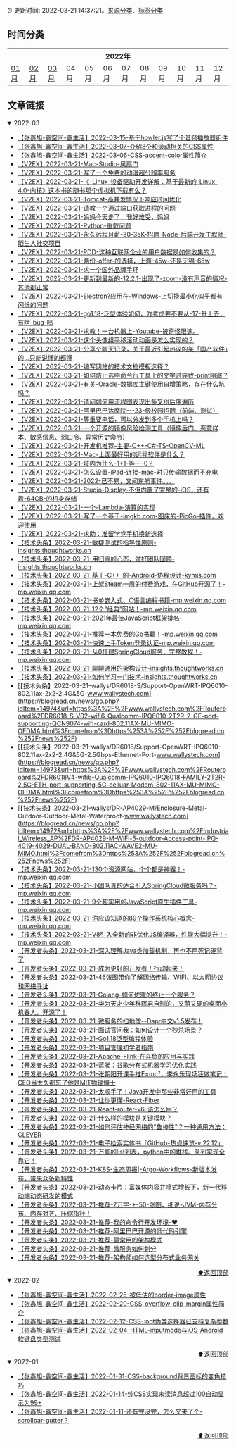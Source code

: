 :alarm_clock: 更新时间: 2022-03-21 14:37:21。[来源分类](./README.md)、[标签分类](./TAGS.md)

## 时间分类

<table>

<tr>
<th colspan="12">2022年</th>
</tr>
<tr>
<td><a href="#2022-01">01月</a></td>
<td><a href="#2022-02">02月</a></td>
<td><a href="#2022-03">03月</a></td>
<td>04月</td>
<td>05月</td>
<td>06月</td>
<td>07月</td>
<td>08月</td>
<td>09月</td>
<td>10月</td>
<td>11月</td>
<td>12月</td>
</tr>

</table>

## 文章链接

<details open>
<summary id="2022-03">
 2022-03
</summary>


- [【张鑫旭-鑫空间-鑫生活】2022-03-15-基于howler.js写了个音频播放器组件](https://www.zhangxinxu.com/wordpress/2022/03/howler-js-audio-player/) 
- [【张鑫旭-鑫空间-鑫生活】2022-03-07-介绍8个和滚动相关的CSS属性](https://www.zhangxinxu.com/wordpress/2022/03/10-css-scroll-scrollbar/) 
- [【张鑫旭-鑫空间-鑫生活】2022-03-06-CSS-accent-color属性简介](https://www.zhangxinxu.com/wordpress/2022/03/css-accent-color/) 
- [【V2EX】2022-03-21-Mac-Studio-风扇门](https://www.v2ex.com/t/841966) 
- [【V2EX】2022-03-21-写了一个免费的动漫超分辨率服务](https://www.v2ex.com/t/841965) 
- [【V2EX】2022-03-21-《-Linux-设备驱动开发详解：基于最新的-Linux-4.0-内核》这本书的随书那个虚拟机下载有么？](https://www.v2ex.com/t/841962) 
- [【V2EX】2022-03-21-Tomcat-高并发情况下响应时间优化](https://www.v2ex.com/t/841961) 
- [【V2EX】2022-03-21-请教一个通过端口获取进程的问题](https://www.v2ex.com/t/841960) 
- [【V2EX】2022-03-21-妈妈今天走了，我好难受，妈妈](https://www.v2ex.com/t/841959) 
- [【V2EX】2022-03-21-Python-重载问题](https://www.v2ex.com/t/841957) 
- [【V2EX】2022-03-21-永久远程月薪-30-35K-招聘-Node-后端开发工程师-陌生人社交项目](https://www.v2ex.com/t/841956) 
- [【V2EX】2022-03-21-PDD-这种互联网企业的用户数据是如何收集的？](https://www.v2ex.com/t/841955) 
- [【V2EX】2022-03-21-两份-offer-的选择，上海-45w-还是无锡-65w](https://www.v2ex.com/t/841953) 
- [【V2EX】2022-03-21-求一个国外品牌手环](https://www.v2ex.com/t/841952) 
- [【V2EX】2022-03-21-更新到最新的-12.2.1-出现了-zoom-没有声音的情况-其他都正常](https://www.v2ex.com/t/841951) 
- [【V2EX】2022-03-21-Electron?应用在-Windows-上切换最小化似乎都有闪烁的问题](https://www.v2ex.com/t/841950) 
- [【V2EX】2022-03-21-go1.18-泛型体验如何，咋考虑要不要从-17-升上去，有啥-bug-吗](https://www.v2ex.com/t/841948) 
- [【V2EX】2022-03-21-求教！一台机器上-Youtube-被奇怪限速。](https://www.v2ex.com/t/841947) 
- [【V2EX】2022-03-21-这个头像组平移滚动动画是怎么实现的？](https://www.v2ex.com/t/841946) 
- [【V2EX】2022-03-21-分享个聊天记录，关于最近引起热议的某「国产软件」的...只能说懂的都懂](https://www.v2ex.com/t/841943) 
- [【V2EX】2022-03-21-编写网站的技术文档模板选择？](https://www.v2ex.com/t/841942) 
- [【V2EX】2022-03-21-如何防止选中命令行工具上的文字时导致-print阻塞？](https://www.v2ex.com/t/841941) 
- [【V2EX】2022-03-21-有关-Oracle-数据库主键使用自增策略，存在什么坑吗？](https://www.v2ex.com/t/841940) 
- [【V2EX】2022-03-21-请问如何用流程图表现出多叉树后序遍历](https://www.v2ex.com/t/841938) 
- [【V2EX】2022-03-21-阿里巴巴达摩院---23-级校园招聘（前端、测试）](https://www.v2ex.com/t/841937) 
- [【V2EX】2022-03-21-等重要电话，可以分发到多个手机上吗？](https://www.v2ex.com/t/841936) 
- [【V2EX】2022-03-21-一个开源的镜像风险检测工具（镜像后门、恶意样本、敏感信息、弱口令、异常历史命令）](https://www.v2ex.com/t/841935) 
- [【V2EX】2022-03-21-开发机推荐-主要-C++-C#-TS-OpenCV-ML](https://www.v2ex.com/t/841934) 
- [【V2EX】2022-03-21-Mac-上面最好用的远程软件是什么？](https://www.v2ex.com/t/841933) 
- [【V2EX】2022-03-21-域内为什么-1+1-等于-0？](https://www.v2ex.com/t/841932) 
- [【V2EX】2022-03-21-怎么设置-iPad-连接-mac-时只传输数据而不充电](https://www.v2ex.com/t/841930) 
- [【V2EX】2022-03-21-2022-已不易，又闻东航事件。。。](https://www.v2ex.com/t/841929) 
- [【V2EX】2022-03-21-Studio-Display-不但内置了完整的-iOS，还有着-64GB-的机身存储](https://www.v2ex.com/t/841927) 
- [【V2EX】2022-03-21-一个-Lambda-演算的实现](https://www.v2ex.com/t/841924) 
- [【V2EX】2022-03-21-写了一个基于-imgkb.com-图床的-PicGo-插件，欢迎使用](https://www.v2ex.com/t/841923) 
- [【V2EX】2022-03-21-求助：准留学党手机换新选择](https://www.v2ex.com/t/841917) 
- [【技术头条】2022-03-21-敏捷测试的指导性原则-insights.thoughtworks.cn](https://blogread.cn/news/go.php?idItem=14986&url=https%3A%2F%2Finsights.thoughtworks.cn%2Fagile-testing-guidelines%2F%3Fcomefrom%3Dhttps%253A%252F%252Fblogread.cn%252Fnews%252F) 
- [【技术头条】2022-03-21-用归零的心态，做好团队回顾-insights.thoughtworks.cn](https://blogread.cn/news/go.php?idItem=14985&url=https%3A%2F%2Finsights.thoughtworks.cn%2Fhow-to-make-effective-retrospective%2F%3Fcomefrom%3Dhttps%253A%252F%252Fblogread.cn%252Fnews%252F) 
- [【技术头条】2022-03-21-基于-C++-的-Android-协程设计-kymjs.com](https://blogread.cn/news/go.php?idItem=14984&url=https%3A%2F%2Fkymjs.com%2Fcode%2F2022%2F02%2F26%2F01%2F%3Fcomefrom%3Dhttps%253A%252F%252Fblogread.cn%252Fnews%252F) 
- [【技术头条】2022-03-21-上架Steam一周的付费游戏，在GitHub开源了！-mp.weixin.qq.com](https://blogread.cn/news/go.php?idItem=14983&url=http%3A%2F%2Fmp.weixin.qq.com%2Fs%3F__biz%3DMzUyMzM2ODUwMA%3D%3D%26amp%3Bmid%3D2247493708%26amp%3Bidx%3D1%26amp%3Bsn%3D1082a7525d5449a8cc0e789adb84dfe3%26amp%3Bchksm%3Dfa3f0917cd488001a9e21cb4f8ed85d331c858e1fc3fb0e47a23798a8ada565bfc1e5fc8221b%26amp%3Bscene%3D27%23wechat_redirect%26comefrom%3Dhttps%253A%252F%252Fblogread.cn%252Fnews%252F) 
- [【技术头条】2022-03-21-书单嵌入式、C语言编程书籍-mp.weixin.qq.com](https://blogread.cn/news/go.php?idItem=14982&url=http%3A%2F%2Fmp.weixin.qq.com%2Fs%3F__biz%3DMzUyMzM2ODUwMA%3D%3D%26amp%3Bmid%3D2247493708%26amp%3Bidx%3D2%26amp%3Bsn%3D8912c67f39a11e5c64a6f0cc7e0c0c7f%26amp%3Bchksm%3Dfa3f0917cd48800188d3b29be8afbb3d13e5d5837c0b52052115688b4f57b307a1dfa3f14b3e%26amp%3Bscene%3D27%23wechat_redirect%26comefrom%3Dhttps%253A%252F%252Fblogread.cn%252Fnews%252F) 
- [【技术头条】2022-03-21-12个“经典”网站！-mp.weixin.qq.com](https://blogread.cn/news/go.php?idItem=14981&url=http%3A%2F%2Fmp.weixin.qq.com%2Fs%3F__biz%3DMzUyMzM2ODUwMA%3D%3D%26amp%3Bmid%3D2247493629%26amp%3Bidx%3D1%26amp%3Bsn%3D92373e79046af0c911cd3f150722950e%26amp%3Bchksm%3Dfa3f06a6cd488fb08bd084438b95cbc4bf8d938626c68a16d79b952565803cc8d5868beaa419%26amp%3Bscene%3D27%23wechat_redirect%26comefrom%3Dhttps%253A%252F%252Fblogread.cn%252Fnews%252F) 
- [【技术头条】2022-03-21-2021年最佳JavaScript框架排名-mp.weixin.qq.com](https://blogread.cn/news/go.php?idItem=14980&url=http%3A%2F%2Fmp.weixin.qq.com%2Fs%3F__biz%3DMzUyMzM2ODUwMA%3D%3D%26amp%3Bmid%3D2247493629%26amp%3Bidx%3D2%26amp%3Bsn%3Dd08e370f799b050dc7206273191f2840%26amp%3Bchksm%3Dfa3f06a6cd488fb065b71894f60b9ac64a4ec84efed20d00736892b9328a0f91383403bd92c7%26amp%3Bscene%3D27%23wechat_redirect%26comefrom%3Dhttps%253A%252F%252Fblogread.cn%252Fnews%252F) 
- [【技术头条】2022-03-21-推荐一本免费的Go书籍！-mp.weixin.qq.com](https://blogread.cn/news/go.php?idItem=14979&url=http%3A%2F%2Fmp.weixin.qq.com%2Fs%3F__biz%3DMzUyMzM2ODUwMA%3D%3D%26amp%3Bmid%3D2247493626%26amp%3Bidx%3D1%26amp%3Bsn%3D4681027d12e73760b7bb0a764a4ced5b%26amp%3Bchksm%3Dfa3f06a1cd488fb71d84baf9e5ccb2a84ceab9ff5c748312e3682dbab7afef5ac842705b5451%26amp%3Bscene%3D27%23wechat_redirect%26comefrom%3Dhttps%253A%252F%252Fblogread.cn%252Fnews%252F) 
- [【技术头条】2022-03-21-快速上手Token登录认证-mp.weixin.qq.com](https://blogread.cn/news/go.php?idItem=14978&url=http%3A%2F%2Fmp.weixin.qq.com%2Fs%3F__biz%3DMzUyMzM2ODUwMA%3D%3D%26amp%3Bmid%3D2247493626%26amp%3Bidx%3D2%26amp%3Bsn%3D58414a4725480cdae052491971a6501a%26amp%3Bchksm%3Dfa3f06a1cd488fb724de143a83e4770665fb8c6c49aebbd5632db0b2f468635729cde0a3e41f%26amp%3Bscene%3D27%23wechat_redirect%26comefrom%3Dhttps%253A%252F%252Fblogread.cn%252Fnews%252F) 
- [【技术头条】2022-03-21-从0搭建SpringCloud服务，完整教程！-mp.weixin.qq.com](https://blogread.cn/news/go.php?idItem=14977&url=http%3A%2F%2Fmp.weixin.qq.com%2Fs%3F__biz%3DMzUyMzM2ODUwMA%3D%3D%26amp%3Bmid%3D2247493625%26amp%3Bidx%3D2%26amp%3Bsn%3D8a31cdaec238dc2b0b638435cb24f322%26amp%3Bchksm%3Dfa3f06a2cd488fb49f7638e664389db59c8c728b14f2bd1293b51b13a45a969c3daf796cba51%26amp%3Bscene%3D27%23wechat_redirect%26comefrom%3Dhttps%253A%252F%252Fblogread.cn%252Fnews%252F) 
- [【技术头条】2022-03-21-聊聊通用的架构设计-insights.thoughtworks.cn](https://blogread.cn/news/go.php?idItem=14976&url=https%3A%2F%2Finsights.thoughtworks.cn%2Fcommon-architecture-design%2F%3Fcomefrom%3Dhttps%253A%252F%252Fblogread.cn%252Fnews%252F) 
- [【技术头条】2022-03-21-如何学习一门技术-insights.thoughtworks.cn](https://blogread.cn/news/go.php?idItem=14975&url=https%3A%2F%2Finsights.thoughtworks.cn%2Fhow-to-learn-new-technique%2F%3Fcomefrom%3Dhttps%253A%252F%252Fblogread.cn%252Fnews%252F) 
- [【技术头条】2022-03-21-wallys/DR6018-S/Support-OpenWRT-IPQ6010-802.11ax-2x2-2.4G&5G-www.wallystech.com](https://blogread.cn/news/go.php?idItem=14974&url=https%3A%2F%2Fwww.wallystech.com%2FRouterboard%2FDR6018-S-V02-wifi6-Qualcomm-IPQ6010-2T2R-2-GE-port-supporting-QCN9074-wifi-card-802.11AX-MU-MIMO-OFDMA.html%3Fcomefrom%3Dhttps%253A%252F%252Fblogread.cn%252Fnews%252F) 
- [【技术头条】2022-03-21-wallys/DR6018/Support-OpenWRT-IPQ6010-802.11ax-2x2-2.4G&5G-2.5Gbps-Ethernet-Port-www.wallystech.com](https://blogread.cn/news/go.php?idItem=14973&url=https%3A%2F%2Fwww.wallystech.com%2FRouterboard%2FDR6018V4-wifi6-Qualcomm-IPQ6010-IPQ6018-FAMILY-2T2R-2.5G-ETH-port-supporting-5G-celluar-Modem-802-11AX-MU-MIMO-OFDMA.html%3Fcomefrom%3Dhttps%253A%252F%252Fblogread.cn%252Fnews%252F) 
- [【技术头条】2022-03-21-wallys/DR-AP4029-M/Enclosure-Metal-Outdoor-Outdoor-Metal-Waterproof-www.wallystech.com](https://blogread.cn/news/go.php?idItem=14972&url=https%3A%2F%2Fwww.wallystech.com%2FIndustrial_Wireless_AP%2FDR-AP4029-M-WiFi-5-outdoor-Access-point-IPQ-4019-4029-DUAL-BAND-802.11AC-WAVE2-MU-MIMO.html%3Fcomefrom%3Dhttps%253A%252F%252Fblogread.cn%252Fnews%252F) 
- [【技术头条】2022-03-21-130个资源网站，个个都是神器！-mp.weixin.qq.com](https://blogread.cn/news/go.php?idItem=14971&url=http%3A%2F%2Fmp.weixin.qq.com%2Fs%3F__biz%3DMzUyMzM2ODUwMA%3D%3D%26amp%3Bmid%3D2247493580%26amp%3Bidx%3D1%26amp%3Bsn%3Dfd904a3b3fd9314aa81a75b7fabdd875%26amp%3Bchksm%3Dfa3f0697cd488f81fab7170540c3eec1e55614329bc698d920c3b30ac99de707dba71f66b781%26amp%3Bscene%3D27%23wechat_redirect%26comefrom%3Dhttps%253A%252F%252Fblogread.cn%252Fnews%252F) 
- [【技术头条】2022-03-21-小团队真的适合引入SpringCloud微服务吗？-mp.weixin.qq.com](https://blogread.cn/news/go.php?idItem=14970&url=http%3A%2F%2Fmp.weixin.qq.com%2Fs%3F__biz%3DMzUyMzM2ODUwMA%3D%3D%26amp%3Bmid%3D2247493573%26amp%3Bidx%3D2%26amp%3Bsn%3D17eb2f3f163bc0629b97f1c9c3304091%26amp%3Bchksm%3Dfa3f069ecd488f88c73ce2ed5ef9ff1d2778c8efe4458ca3e397acb9d5b86c427c0eb9078b4a%26amp%3Bscene%3D27%23wechat_redirect%26comefrom%3Dhttps%253A%252F%252Fblogread.cn%252Fnews%252F) 
- [【技术头条】2022-03-21-9个超实用的JavaScript原生插件工具-mp.weixin.qq.com](https://blogread.cn/news/go.php?idItem=14969&url=http%3A%2F%2Fmp.weixin.qq.com%2Fs%3F__biz%3DMzUyMzM2ODUwMA%3D%3D%26amp%3Bmid%3D2247493512%26amp%3Bidx%3D2%26amp%3Bsn%3Da468f26f038143ce2dc3febc6b045909%26amp%3Bchksm%3Dfa3f06d3cd488fc5de14e3266bddfc8103a5895393f6b258d895629e7906464585ccbf539021%26amp%3Bscene%3D27%23wechat_redirect%26comefrom%3Dhttps%253A%252F%252Fblogread.cn%252Fnews%252F) 
- [【技术头条】2022-03-21-你应该知道的89个操作系统核心概念-mp.weixin.qq.com](https://blogread.cn/news/go.php?idItem=14968&url=http%3A%2F%2Fmp.weixin.qq.com%2Fs%3F__biz%3DMzUyMzM2ODUwMA%3D%3D%26amp%3Bmid%3D2247493491%26amp%3Bidx%3D1%26amp%3Bsn%3Dab6b3b9e486885fc6d8c6b7328f78872%26amp%3Bchksm%3Dfa3f0628cd488f3e6af49195cb15bc8b3831262690616324fc4dc96786a7ee14897ca1ef2804%26amp%3Bscene%3D27%23wechat_redirect%26comefrom%3Dhttps%253A%252F%252Fblogread.cn%252Fnews%252F) 
- [【技术头条】2022-03-21-V8引入全新的非优化JS编译器，性能大幅提升！-mp.weixin.qq.com](https://blogread.cn/news/go.php?idItem=14967&url=http%3A%2F%2Fmp.weixin.qq.com%2Fs%3F__biz%3DMzUyMzM2ODUwMA%3D%3D%26amp%3Bmid%3D2247493491%26amp%3Bidx%3D2%26amp%3Bsn%3D8615a95217d4fdb3a4fec9e28699eb1b%26amp%3Bchksm%3Dfa3f0628cd488f3e2c42fc16240aa5459fcdb5a99d3f7d5fe8c32cae5f9acedac8b17c2ea191%26amp%3Bscene%3D27%23wechat_redirect%26comefrom%3Dhttps%253A%252F%252Fblogread.cn%252Fnews%252F) 
- [【开发者头条】2022-03-21-深入理解Java类加载机制，再也不用死记硬背了](https://toutiao.io/k/7fz66me) 
- [【开发者头条】2022-03-21-成为更好的开发者！行动起来！](https://toutiao.io/k/0qqtsd1) 
- [【开发者头条】2022-03-21-46张图带你了解网络传输、WIFI、以太网协议和网络寻址](https://toutiao.io/k/bd2ld9s) 
- [【开发者头条】2022-03-21-Golang-如何优雅的终止一个服务？](https://toutiao.io/k/o368ejn) 
- [【开发者头条】2022-03-21-华为天才少年稚晖君自制的，又萌又硬的桌面小机器人，开源了！](https://toutiao.io/k/9o0g54r) 
- [【开发者头条】2022-03-21-微服务的扫地僧--Dapr中文v1.5发布！](https://toutiao.io/k/c6iq8sr) 
- [【开发者头条】2022-03-21-面试官问我：如何设计一个秒杀场景？](https://toutiao.io/k/500rxou) 
- [【开发者头条】2022-03-21-Go1.18泛型编程体验](https://toutiao.io/k/fq5drnb) 
- [【开发者头条】2022-03-21-项目管理初学者指南](https://toutiao.io/k/f4kg3o6) 
- [【开发者头条】2022-03-21-Apache-Flink-在斗鱼的应用与实践](https://toutiao.io/k/nob612b) 
- [【开发者头条】2022-03-21-蓝昶：谷歌分布式机器学习优化实践](https://toutiao.io/k/s16zhqi) 
- [【开发者头条】2022-03-21-张朝阳开课手推E=mc²，李永乐现场狂做笔记！CEO当太久都忘了他是MIT物理博士](https://toutiao.io/k/om9w0l5) 
- [【开发者头条】2022-03-21-太顺手了！Java开发中那些非常好用的工具](https://toutiao.io/k/4clfoez) 
- [【开发者头条】2022-03-21-让你更懂-React-Fiber](https://toutiao.io/k/md9yxi3) 
- [【开发者头条】2022-03-21-React-router-v6-该怎么用？](https://toutiao.io/k/7kplkca) 
- [【开发者头条】2022-03-21-什么样的模块是关键模块？](https://toutiao.io/k/ywrh1ye) 
- [【开发者头条】2022-03-21-如何评估神经网络的"鲁棒性"？一种通用方法：CLEVER](https://toutiao.io/k/mb27rpv) 
- [【开发者头条】2022-03-21-电子检索实体书「GitHub-热点速览-v.22.12」](https://toutiao.io/k/xaanxtd) 
- [【开发者头条】2022-03-21-万能的list列表，python中的堆栈、队列实现全靠它！](https://toutiao.io/k/tjaeqfb) 
- [【开发者头条】2022-03-21-K8S-生态周报|-Argo-Workflows-新版本发布，带来众多新特性](https://toutiao.io/k/uqwud06) 
- [【开发者头条】2022-03-21-动态卡片：富媒体内容井喷式增长下，新一代移动端动态研发的模式](https://toutiao.io/k/xs545s8) 
- [【开发者头条】2022-03-21-推荐-2万字-+-50-张图，细说-JVM-内存分布、内存对齐、压缩指针！](https://toutiao.io/k/02whm5c) 
- [【开发者头条】2022-03-21-推荐-我的命令行开发环境-❤️](https://toutiao.io/k/hjda293) 
- [【开发者头条】2022-03-21-推荐-阿里巴巴开源的低代码引擎](https://toutiao.io/k/gsosp6w) 
- [【开发者头条】2022-03-21-推荐-最常用的架构模式](https://toutiao.io/k/qnfl3t6) 
- [【开发者头条】2022-03-21-推荐-微服务如何划分](https://toutiao.io/k/f4vabj7) 
- [【开发者头条】2022-03-21-推荐-架构师如何选型分布式业务网关](https://toutiao.io/k/enmg99d) 

<div align="right"><a href="#时间分类">⬆返回顶部</a></div>
</details>

<details open>
<summary id="2022-02">
 2022-02
</summary>


- [【张鑫旭-鑫空间-鑫生活】2022-02-25-被低估的border-image属性](https://www.zhangxinxu.com/wordpress/2022/02/css-border-image-tap-highlight/) 
- [【张鑫旭-鑫空间-鑫生活】2022-02-20-CSS-overflow-clip-margin属性简介](https://www.zhangxinxu.com/wordpress/2022/02/css-overflow-clip-margin/) 
- [【张鑫旭-鑫空间-鑫生活】2022-02-12-CSS-:not伪类选择器已支持复杂参数](https://www.zhangxinxu.com/wordpress/2022/02/css-not-pseudo-class-list-argument/) 
- [【张鑫旭-鑫空间-鑫生活】2022-02-04-HTML-inputmode与iOS-Android软键盘类型测试](https://www.zhangxinxu.com/wordpress/2022/02/html-inputmode-keyboard/) 

<div align="right"><a href="#时间分类">⬆返回顶部</a></div>
</details>

<details open>
<summary id="2022-01">
 2022-01
</summary>


- [【张鑫旭-鑫空间-鑫生活】2022-01-31-CSS-background背景图标的变色技巧](https://www.zhangxinxu.com/wordpress/2022/01/css-background-image-color/) 
- [【张鑫旭-鑫空间-鑫生活】2022-01-14-纯CSS实现未读消息超过100自动显示为99+](https://www.zhangxinxu.com/wordpress/2022/01/css-show-diff-content-according-var/) 
- [【张鑫旭-鑫空间-鑫生活】2022-01-11-还有完没完，怎么又来了个-scrollbar-gutter？](https://www.zhangxinxu.com/wordpress/2022/01/css-scrollbar-gutter/) 

<div align="right"><a href="#时间分类">⬆返回顶部</a></div>
</details>

